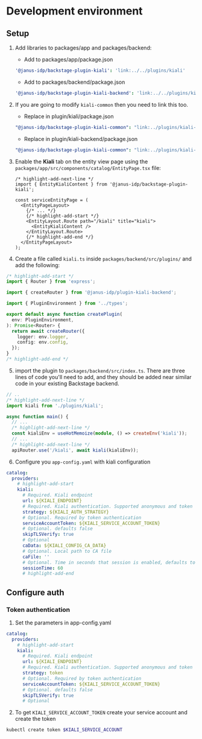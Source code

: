 # Development environment

## Setup

1. Add libraries to packages/app and packages/backend:

   - Add to packages/app/package.json

   ```yaml title="packages/app/pacakge.json"
   '@janus-idp/backstage-plugin-kiali': 'link:../../plugins/kiali'
   ```

   - Add to packages/backend/package.json

   ```yaml title="packages/app/pacakge.json"
   '@janus-idp/backstage-plugin-kiali-backend': 'link:../../plugins/kiali-backend'
   ```

2. If you are going to modify `kiali-common` then you need to link this too.

   - Replace in plugin/kiali/package.json

   ```yaml title="plugin/kiali/package.json"
   "@janus-idp/backstage-plugin-kiali-common": "link:../plugins/kiali-common",
   ```

   - Replace in plugin/kiali-backend/package.json

   ```yaml title="plugin/kiali-backend/package.json"
   "@janus-idp/backstage-plugin-kiali-common": "link:../plugins/kiali-common",
   ```

3. Enable the **Kiali** tab on the entity view page using the `packages/app/src/components/catalog/EntityPage.tsx` file:

   ```tsx title="packages/app/src/components/catalog/EntityPage.tsx"
   /* highlight-add-next-line */
   import { EntityKialiContent } from '@janus-idp/backstage-plugin-kiali';

   const serviceEntityPage = (
     <EntityPageLayout>
       {/* ... */}
       {/* highlight-add-start */}
       <EntityLayout.Route path="/kiali" title="kiali">
         <EntityKialiContent />
       </EntityLayout.Route>
       {/* highlight-add-end */}
     </EntityPageLayout>
   );
   ```

4. Create a file called `kiali.ts` inside `packages/backend/src/plugins/` and add the following:

```ts
/* highlight-add-start */
import { Router } from 'express';

import { createRouter } from '@janus-idp/plugin-kiali-backend';

import { PluginEnvironment } from '../types';

export default async function createPlugin(
  env: PluginEnvironment,
): Promise<Router> {
  return await createRouter({
    logger: env.logger,
    config: env.config,
  });
}
/* highlight-add-end */
```

5. import the plugin to `packages/backend/src/index.ts`. There are three lines of code you'll need to add, and they should be added near similar code in your existing Backstage backend.

```typescript title="packages/backend/src/index.ts"
// ..
/* highlight-add-next-line */
import kiali from './plugins/kiali';

async function main() {
  // ...
  /* highlight-add-next-line */
  const kialiEnv = useHotMemoize(module, () => createEnv('kiali'));
  // ...
  /* highlight-add-next-line */
  apiRouter.use('/kiali', await kiali(kialiEnv));
```

6. Configure you `app-config.yaml` with kiali configuration

```yaml
catalog:
  providers:
    # highlight-add-start
    kiali:
      # Required. Kiali endpoint
      url: ${KIALI_ENDPOINT}
      # Required. Kiali authentication. Supported anonymous and token
      strategy: ${KIALI_AUTH_STRATEGY}
      # Optional. Required by token authentication
      serviceAccountToken: ${KIALI_SERVICE_ACCOUNT_TOKEN}
      # Optional. defaults false
      skipTLSVerify: true
      # Optional
      caData: ${KIALI_CONFIG_CA_DATA}
      # Optional. Local path to CA file
      caFile: ''
      # Optional. Time in seconds that session is enabled, defaults to 1 minute.
      sessionTime: 60
      # highlight-add-end
```

## Configure auth

### Token authentication

1. Set the parameters in app-config.yaml

```yaml
catalog:
  providers:
    # highlight-add-start
    kiali:
      # Required. Kiali endpoint
      url: ${KIALI_ENDPOINT}
      # Required. Kiali authentication. Supported anonymous and token
      strategy: token
      # Optional. Required by token authentication
      serviceAccountToken: ${KIALI_SERVICE_ACCOUNT_TOKEN}
      # Optional. defaults false
      skipTLSVerify: true
      # Optional
```

2. To get `KIALI_SERVICE_ACCOUNT_TOKEN` create your service account and create the token

```bash
kubectl create token $KIALI_SERVICE_ACCOUNT
```
